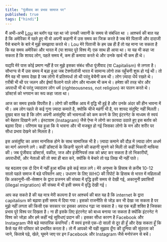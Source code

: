 ```yaml
---
title: "पूंजीवाद का प्रभाव सामाज पर"
published: true
tags: ["hindi"]
---
```


मैं अभी-अभी [Lou](https://louplummer.lol/kids-cereal/) का ब्लॉग पढ़ रहा था जो उनकी जवानी के समय से संबंधित था । आश्चर्य की बात यह है कि अमेरिका में रहते हुए भी वो अपनी कहानी में उस समय का जिक्र करते है जब मेरे पिताजी और दादाजी पैसे बचाने के बारे में मुझे समझाया करते थे। Lou मेरे पिताजी के हम उम्र ही हैं तो यह माना जा सकता है कि वह समय अमेरिका और भारत में (या शायद पूरे विश्व में) एक साथ ही आया था। या यह भी कहा जा सकता है कि शायद लोग, पहले समय में, कम ही कमाया करते थे और उनके खर्च भी कम ही थे।

यद्यपि मेरे पास कोई  प्रमाण नहीं है पर मुझे इसका संबंध सीधा पूंजीवाद (या Capitalism) से लगता है। सौभाग्य से मैं उस समय में बड़ा हुआ जब टेक्नोलॉजी भारत में सामान्य लोगो तक पहुँचनी शुरू हो गई थी। तो मैंने वह भी समय देखा है जब लोगो में प्रतिस्पर्धा तो थी परंतु बेचैनी कम थी। लोग ज़्यादा धैर्य रखते थे। ग़रीबी भी थी पर जलन और ईर्ष्या फैलाने वाले लोग और माध्यम भी कम थे। हमेशा की तरह चोर और अपराधी भी थे परंतु ज्यादातर लोग धर्म (righteousness, not religion) का पालन करते थे। डॉक्टर्स को भगवान का रूप कहा जाता था।

आज का समय इसके विपरीत है। लोगो की वार्षिक आय में वृद्धि भी हुई है और उनके अंदर की हीन भावना में भी। अब लोग पहले से कई गुना ज़्यादा कमाते है, क्योकि चीजे महंगी भी है, पर शायद संतुष्टि नहीं मिलती। दुखद बात यह है कि लोग अपनी असंतुष्टि की भावनाओं को कम करने के लिए इंटरनेट के माध्यम से स्वयं को बेहतर दिखाने लगे। इंस्टाग्राम (Instagram) जैसे ऐप्स ने लोगो का फ़ायदा उठाते हुए इस बर्ताव को बढ़ावा दिया। परिणाम यह हुआ कि ये भावना और भी मजबूत हो गई जिसका लोगो के मन और शरीर पर सीधा प्रभाव देखने को मिलता है।

इस असंतुष्टि का असर मानसिक होने के साथ सामाजिक भी है। ज़्यादा कमाने की दौड़ में ज़्यादा लोग अधर्म का मार्ग अपनाने लगे। कहीं डॉक्टर्स के किडनी चुराने की कहानी सुनने को मिली तो कहीं भिकारी माफिया की। जब पूंजीवाद डॉक्टर्स, वकील, जज और इंजीनियर्स तक को भ्रष्ट कर सकता है तो भिकारीयों, अपराधीयों, और नेताओं की तो क्या ही बात करे, क्योंकि ये बेचारे तो पढ़ लिख भी नहीं पाते।

यह बदलाव एक दो दिन में नहीं हुआ बल्कि इसे कई साल लगे। मेरे अनुभव के हिसाब से क़रीब 10-12 सालो पहले समाज में बड़े परिवर्तन आए। उधारण के लिए WHO की रिपोर्ट के हिसाब से भारत में महिलाओं कि अकानूनी-सी-सेक्शन के द्वारा प्रजनन की संख्या में वृद्धि इसी समय से देखी गई, अकानुनी प्रवासियों (illegal migration) की संख्या में भी इसी समय में वृद्धि देखी गई।

आप कह सकते है की यह मात्र मेरी कल्पना है पर आश्चर्य की बात यह है कि internet के द्वारा capitalism को बढ़ावा इसी समय में दिया गया। इसको राजनीति से जोड़ कर भी देखा जा सकता है पर मुझे नहीं लगता की किसी एक सरकार पर इसका अपराध गढ़ा जा सकता है। यह एक बड़ी शक्ति है जिसका प्रभाव पूरे विश्व पर दिखता है। ना ही इसके लिए इंटरनेट को बाध्य बनाया जा सकता है क्योंकि इंटरनेट ने विश्व को जोड़ा और हमे कहीं नई सुविधाएं प्रदान की। इसका सीधा कारण है Facebook और Instagram जैसे बड़े व्यापारिक कंपनियाँ। मैं स्वयं इनसे एक-दो सालों से दूर ही हूँ और देख सकता हूँ कि कैसे यह मेरे परिवार को प्रभावित करता है। तो मैं आपको भी यही सुझाव दूँगा की दुनिया की सुंदरता को जाने, किताबे पढ़े, खेले, घूमने जाए पर इन Facebook और Instagram जैसे मनोरंजन से बचें।